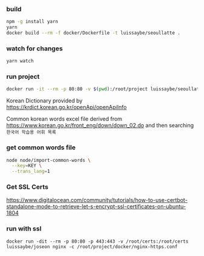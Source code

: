 ### build

```sh
npm -g install yarn
yarn
docker build --rm -f docker/Dockerfile -t luissaybe/seoullatte .
```

### watch for changes

```sh
yarn watch
```

### run project

```sh
docker run -it --rm -p 80:80 -v $(pwd):/root/project luissaybe/seoullatte
```

Korean Dictionary provided by https://krdict.korean.go.kr/openApi/openApiInfo

Common korean words excel file derived from https://www.korean.go.kr/front_eng/down/down_02.do and then searching `한국어 학습용 어휘 목록`

### get common words file

```sh
node node/import-common-words \
  --key=KEY \
  --trans_lang=1
```

### Get SSL Certs

https://www.digitalocean.com/community/tutorials/how-to-use-certbot-standalone-mode-to-retrieve-let-s-encrypt-ssl-certificates-on-ubuntu-1804

### run with ssl

```
docker run -dit --rm -p 80:80 -p 443:443 -v /root/certs:/root/certs luissaybe/joseon nginx -c /root/project/docker/nginx-https.conf
```
